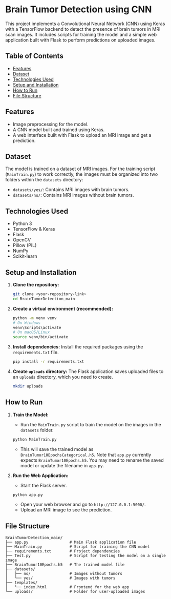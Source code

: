 # Brain Tumor Detection using CNN

This project implements a Convolutional Neural Network (CNN) using Keras with a TensorFlow backend to detect the presence of brain tumors in MRI scan images. It includes scripts for training the model and a simple web application built with Flask to perform predictions on uploaded images.

## Table of Contents
- [Features](#features)
- [Dataset](#dataset)
- [Technologies Used](#technologies-used)
- [Setup and Installation](#setup-and-installation)
- [How to Run](#how-to-run)
- [File Structure](#file-structure)

## Features

- Image preprocessing for the model.
- A CNN model built and trained using Keras.
- A web interface built with Flask to upload an MRI image and get a prediction.

## Dataset

The model is trained on a dataset of MRI images. For the training script (`MainTrain.py`) to work correctly, the images must be organized into two folders within the `datasets` directory:

- `datasets/yes/`: Contains MRI images with brain tumors.
- `datasets/no/`: Contains MRI images without brain tumors.

## Technologies Used

- Python 3
- TensorFlow & Keras
- Flask
- OpenCV
- Pillow (PIL)
- NumPy
- Scikit-learn

## Setup and Installation

1.  **Clone the repository:**
    ```bash
    git clone <your-repository-link>
    cd BrainTumorDetection_main
    ```

2.  **Create a virtual environment (recommended):**
    ```bash
    python -m venv venv
    # On Windows
    venv\Scripts\activate
    # On macOS/Linux
    source venv/bin/activate
    ```

3.  **Install dependencies:**
    Install the required packages using the `requirements.txt` file.
    ```bash
    pip install -r requirements.txt
    ```

4.  **Create `uploads` directory:**
    The Flask application saves uploaded files to an `uploads` directory, which you need to create.
    ```bash
    mkdir uploads
    ```

## How to Run

1.  **Train the Model:**
    - Run the `MainTrain.py` script to train the model on the images in the `datasets` folder.
    ```bash
    python MainTrain.py
    ```
    - This will save the trained model as `BrainTumor10EpochsCategorical.h5`. Note that `app.py` currently expects `BrainTumor10Epochs.h5`. You may need to rename the saved model or update the filename in `app.py`.

2.  **Run the Web Application:**
    - Start the Flask server.
    ```bash
    python app.py
    ```
    - Open your web browser and go to `http://127.0.0.1:5000/`.
    - Upload an MRI image to see the prediction.

## File Structure

```
BrainTumorDetection_main/
├── app.py                  # Main Flask application file
├── MainTrain.py            # Script for training the CNN model
├── requirements.txt        # Project dependencies
├── Test.py                 # Script for testing the model on a single image
├── BrainTumor10Epochs.h5   # The trained model file
├── datasets/
│   ├── no/                 # Images without tumors
│   └── yes/                # Images with tumors
├── templates/
│   └── index.html          # Frontend for the web app
└── uploads/                # Folder for user-uploaded images
```